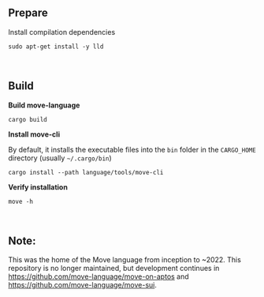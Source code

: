 ## Prepare

Install compilation dependencies

```shell
sudo apt-get install -y lld
```

<br/>

## Build

**Build move-language**

```shell
cargo build
```

**Install move-cli**

By default, it installs the executable files into the `bin` folder in the `CARGO_HOME` directory (usually `~/.cargo/bin`)

```shell
cargo install --path language/tools/move-cli
```

**Verify installation**

```shell
move -h
```

<br/>

## Note:
This was the home of the Move language from inception to ~2022. This repository is no longer maintained, but development continues in https://github.com/move-language/move-on-aptos and https://github.com/move-language/move-sui.
